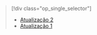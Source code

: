 > [!div class="op_single_selector"]
> * [Atualização 2](../articles/storsimple/storsimple-deployment-walkthrough-gov-u2.md)
> * [Atualização 1](../articles/storsimple/storsimple-deployment-walkthrough-gov.md)
> 
> 



<!--HONumber=Jan17_HO3-->



